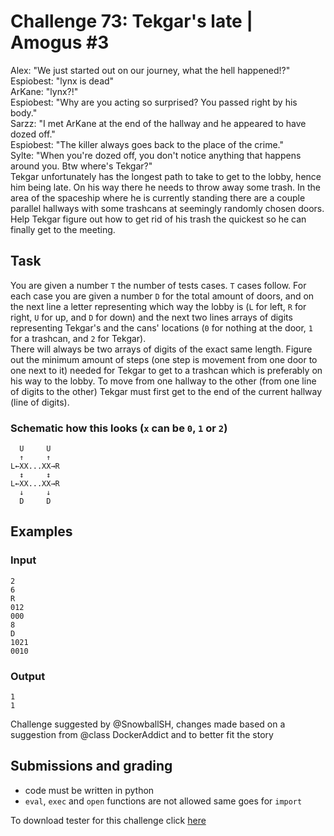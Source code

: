 # Challenge 73: Tekgar's late | Amogus #3

Alex: "We just started out on our journey, what the hell happened!?"  
Espiobest: "lynx is dead"  
ArKane: "lynx?!"  
Espiobest: "Why are you acting so surprised? You passed right by his body."  
Sarzz: "I met ArKane at the end of the hallway and he appeared to have dozed off."  
Espiobest: "The killer always goes back to the place of the crime."  
Sylte: "When you're dozed off, you don't notice anything that happens around you. Btw where's Tekgar?"  
Tekgar unfortunately has the longest path to take to get to the lobby, hence him being late. On his way there he needs to throw away some trash. In the area of the spaceship where he is currently standing there are a couple parallel hallways with some trashcans at seemingly randomly chosen doors. Help Tekgar figure out how to get rid of his trash the quickest so he can finally get to the meeting.

## Task

You are given a number `T` the number of tests cases. `T` cases follow. For each case you are given a number `D` for the total amount of doors, and on the next line a letter representing which way the lobby is (`L` for left, `R` for right, `U` for up, and `D` for down) and the next two lines arrays of digits representing Tekgar's and the cans' locations (`0` for nothing at the door, `1` for a trashcan, and `2` for Tekgar).  
There will always be two arrays of digits of the exact same length. Figure out the minimum amount of steps (one step is movement from one door to one next to it) needed for Tekgar to get to a trashcan which is preferably on his way to the lobby. To move from one hallway to the other (from one line of digits to the other) Tekgar must first get to the end of the current hallway (line of digits).

### Schematic how this looks (`x` can be `0`, `1` or `2`)
```
  U     U
  ↑     ↑
L←XX...XX→R
  ↕     ↕
L←XX...XX→R
  ↓     ↓
  D     D
```

## Examples

### Input
```
2
6
R
012
000
8
D
1021
0010
```

### Output
```
1
1
```

Challenge suggested by @SnowballSH, changes made based on a suggestion from @class DockerAddict and to better fit the story

## Submissions and grading

- code must be written in python
- `eval`, `exec` and `open` functions are not allowed same goes for `import`

To download tester for this challenge click [here](https://downgit.github.io/#/home?url=https://github.com/Pomroka/PreviousChallenges/tree/main/Challenge_73)